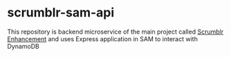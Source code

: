 # scrumblr-sam-api
This repository is backend microservice of the main project called [Scrumblr Enhancement](https://github.com/zainafzal88/scrumblr-enhancement) and uses Express application in SAM to interact with DynamoDB